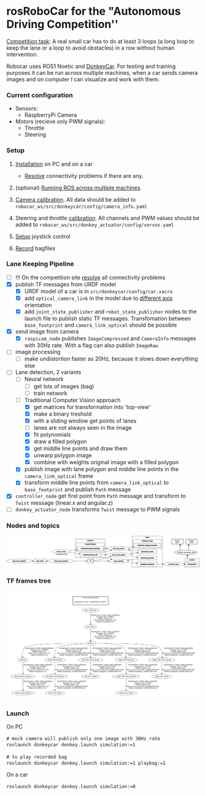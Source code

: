 # rosRoboCar for the "Autonomous Driving Competition''
[Competition task](https://www.meetup.com/autonomous-robots-berlin/): A real small car has to do at least 3 loops (a long loop to keep the lane or a loop to avoid obstacles) in a row without human intervention.

Robocar uses ROS1 Noetic and [DonkeyCar](https://docs.donkeycar.com/). For testing and training purposes it can be run across multiple machines, when a car sends camera images and on computer I can visualize and work with them.

### Current configuration

* Sensors:
  * RaspberryPi Camera
* Motors (recieve only PWM signals):
  * Throttle
  * Steering

### Setup

1. [Installation](https://github.com/CatUnderTheLeaf/rosRoboCar/wiki/Installation) on PC and on a car

   * [Resolve](https://github.com/CatUnderTheLeaf/rosRoboCar/wiki/Connectivity-problem) connectivity problems if there are any.

2. (optional) [Running ROS across multiple machines](https://github.com/CatUnderTheLeaf/rosRoboCar/wiki/Running-ROS-across-multiple-machines)

3. [Camera calibration](https://github.com/CatUnderTheLeaf/rosRoboCar/wiki/Camera-calibration). All data should be added to `robocar_ws/src/donkeycar/config/camera_info.yaml`

4. Steering and throttle [calibration](https://docs.donkeycar.com/guide/calibrate/). All channels and PWM values should be added to `robocar_ws/src/donkey_actuator/config/servos.yaml`

5. [Setup](https://github.com/CatUnderTheLeaf/rosRoboCar/wiki/Setup-joystick) joystick control

6. [Record](https://github.com/CatUnderTheLeaf/rosRoboCar/wiki/Make-bagfiles) bagfiles

### Lane Keeping Pipeline

  - [ ] !!! On the competition site [resolve](https://github.com/CatUnderTheLeaf/rosRoboCar/wiki/Connectivity-problem) all connectivity problems
  - [x] publish TF messages from URDF model
     - [x] URDF model of a car is in `src/donkeycar/config/car.xacro`
     - [x] add `optical_camera_link` in the model due to [different axis](http://wiki.ros.org/image_pipeline/CameraInfo) orientation
     - [x] add `joint_state_publisher` and `robot_state_publisher` nodes to the launch file to publish static TF messages. Transfomation between `base_footprint` and `camera_link_optical` should be possible
  - [x] send image from camera
     - [x] `raspicam_node` publishes `ImageCompressed` and `CameraInfo` messages with 30Hz rate. With a flag can also publish `ImageRaw`
  - [ ] image processing
     - [ ] make undistortion faster as 20Hz, because it slows down everything else
  - [ ] Lane detection, 2 variants
     - [ ] Neural network
        - [ ] get lots of images (bag)
        - [ ] train network
     - [ ] Traditional Computer Vision approach
        - [x] get matrices for transformation into 'top-view'
        - [x] make a binary treshold
        - [x] with a sliding window get points of lanes
        - [ ] lanes are not always seen in the image
        - [x] fit polynomials
        - [x] draw a filled polygon
        - [x] get middle line points and draw them
        - [x] unwarp polygon image
        - [x] combine with weights original image with a filled polygon
     - [x] publish image with lane polygon and middle line points in the `camera_link_optical` frame
     - [x] transform middle line points from `camera_link_optical` to `base_footprint` and publish `Path` message
  - [x] `controller_node` get first point from `Path` message and transform to `Twist` message (linear.x and angular.z)  
  - [ ] `donkey_actuator_node` transforms `Twist` message to PWM signals

### Nodes and topics

![rqtgraph](https://github.com/CatUnderTheLeaf/rosRoboCar/blob/main/additional_files/rosgraph.png)

### TF frames tree

![frames](https://github.com/CatUnderTheLeaf/rosRoboCar/blob/main/additional_files/tf_frames.jpg)

### Launch

On PC
```
# mock camera will publish only one image with 30Hz rate
roslaunch donkeycar donkey.launch simulation:=1

# to play recorded bag
roslaunch donkeycar donkey.launch simulation:=1 playbag:=1
```

On a car
```
roslaunch donkeycar donkey.launch simulation:=0
```
